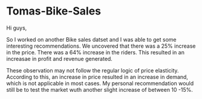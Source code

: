 # Tomas-Bike-Sales

Hi guys,

So I worked on another Bike sales datset and I was able to get some interesting recommendations.
We uncovered that there was a 25% increase in the price.
There was a 64% increase in the riders.
This resulted in an increasae in profit and revenue generated.

These observation may not follow the regular logic of price elasticity.
According to this, an increase in price resulted in an increase in demand, which is not applicable in most cases.
My personal recommendation would still be to test the market wuth another slight increase of between 10 -15%.
